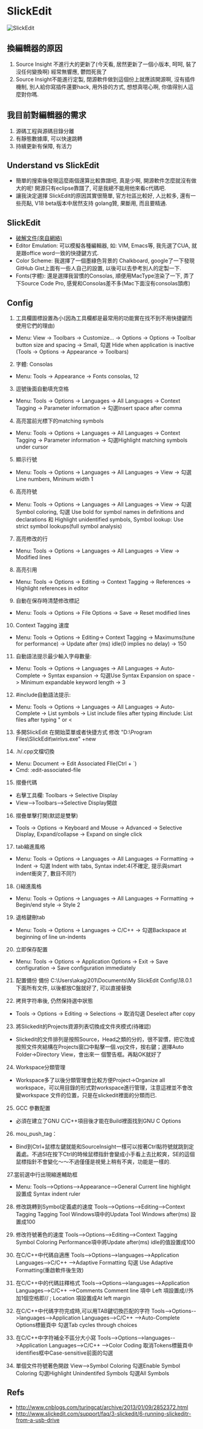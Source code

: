 # SlickEdit


![SlickEdit](http://upload.wikimedia.org/wikipedia/en/2/2e/SlickEdit_logo.png)

## 換編輯器的原因
1. Source Insight 不進行大的更新了(今天看, 居然更新了一個小版本, 呵呵, 裝了沒任何變換啊) 經常無響應, 鬱悶死我了
2. Source Insight不能進行定製, 閉源軟件做到這個份上就應該開源啊, 沒有插件機制, 別人給你寫插件還要hack, 用外掛的方式, 想想真噁心啊, 你值得別人這麼對你嗎.

## 我目前對編輯器的需求
1. 源碼工程與源碼目錄分離
2. 有靜態數據庫, 可以快速跳轉
3. 持續更新有保障, 有活力

## Understand vs SlickEdit
* 簡單的搜索後發現這麼兩個還算比較靠譜吧, 真是少啊, 開源軟件怎麼就沒有做大的呢! 開源只有eclipse靠譜了, 可是我總不能用他來看c代碼吧.
* 讓我決定選擇 SlickEdit的原因其實很簡單, 官方社區比較好, 人比較多, 還有一些亮點, V18 beta版本中居然支持 golang贊, 果斷用, 而且要精通.

## SlickEdit
* [破解文件(來自網絡)](http://pan.baidu.com/s/1uxMTF#dir/path=%2Fakshare)
* Editor Emulation: 可以模擬各種編輯器, 如: VIM, Emacs等, 我先選了CUA, 就是跟office word一致的快捷鍵方式.
* Color Scheme: 我選擇了一個墨綠色背景的 Chalkboard, google了一下發現 GitHub Gist上面有一些人自己的設置, 以後可以去參考別人的定製一下.
* Fonts(字體): 還是選擇我習慣的Consolas, 順便用MacType渲染了一下, 弄了下Source Code Pro, 感覺和Consolas差不多(Mac下面沒有consolas頭疼)

## Config
1. 工具欄圖標設置為小(因為工具欄都是最常用的功能實在找不到不用快捷鍵而使用它們的理由)
* Menu: View -> Toolbars -> Customize... -> Options -> Options -> Toolbar button size and spacing -> Small, 勾選 Hide when application is inactive
(Tools -> Options -> Appearance -> Toolbars)

2. 字體: Consolas
* Menu: Tools -> Appearance -> Fonts
consolas, 12

3. 逗號後面自動填充空格
* Menu: Tools -> Options -> Languages -> All Languages -> Context Tagging -> Parameter information -> 勾選Insert space after comma

4. 高亮當前光標下的matching symbols
* Menu: Tools -> Options -> Languages -> All Languages -> Context Tagging -> Parameter information -> 勾選Highlight matching symbols under cursor

5. 顯示行號
* Menu: Tools -> Options -> Languages -> All Languages -> View -> 勾選 Line numbers, Mininum width 1

6. 高亮符號
* Menu: Tools -> Options -> Languages -> All Languages -> View -> 勾選 Symbol coloring, 勾選 Use bold for symbol names in definitions and declarations 和 Highlight unidentified symbols, Symbol lookup: Use strict symbol lookups(full symbol analysis)

7. 高亮修改的行
* Menu: Tools -> Options -> Languages -> All Languages -> View -> Modified lines

8. 高亮引用
* Menu: Tools -> Options -> Editing -> Context Tagging -> References -> Highlight references in editor

9. 自動在保存時清楚修改標記
* Menu: Tools -> Options -> File Options -> Save -> Reset modified lines

10. Context Tagging 速度
* Menu: Tools -> Options -> Editing-> Context Tagging -> Maximums(tune for performance) -> Update after (ms) idle(0 implies no delay) -> 150

11. 自動語法提示最少輸入字母數量:
* Menu: Tools -> Options -> Languages -> All Languages -> Auto-Complete -> Syntax expansion -> 勾選Use Syntax Expansion on space -> Minimum expandable keyword length -> 3

12. #include自動語法提示:
* Menu: Tools -> Options -> Languages -> All Languages -> Auto-Complete -> List symbols -> List include files after typing #include: List files after typing " or <

13. 多開SlickEdit
在開始菜單或者快捷方式 修改 "D:\Program Files\SlickEdit\win\vs.exe" +new

14. .h/.cpp文檔切換
* Menu: Document -> Edit Associated FIle(Ctrl + `)
* Cmd: :edit-associated-file

15. 摺疊代碼
* 右擊工具欄: Toolbars -> Selective Display
* View-->Toolbars-->Selective Display開啟

16. 摺疊單擊打開(默認是雙擊)
* Tools -> Options -> Keyboard and Mouse -> Advanced -> Selective Display, Expand/collapse -> Expand on single click

17. tab縮進風格
* Menu: Tools -> Options -> Languages -> All Languages -> Formatting -> Indent -> 勾選 Indent with tabs, Syntax indet:4(不確定, 提示與smart indent衝突了, 數目不同?)

18. {}縮進風格
* Menu: Tools -> Options -> Languages -> All Languages -> Formatting -> Begin/end style -> Style 2

19. 退格鍵刪tab
* Menu: Tools -> Options -> Languages -> C/C++ -> 勾選Backspace at beginning of line un-indents

20. 立即保存配置
* Menu: Tools -> Options -> Application Options -> Exit -> Save configuration -> Save configuration immediately

21. 配置備份
備份 C:\Users\akagi201\Documents\My SlickEdit Config\18.0.1 下面所有文件, 以後都放C盤就好了, 可以直接替換

22. 拷貝字符串後, 仍然保持選中狀態
* Tools -> Options -> Editing -> Selections -> 取消勾選 Deselect after copy

23. 將Slickedit的Projects資源列表切換成文件夾模式(待確認)
* Slickedit的文件排列是按照Source，Head之類的分的，很不習慣，把它改成按照文件夾結構在Projects窗口中點擊一個.vpj文件，按右鍵；選擇Auto Folder→Directory View，會出來一
個警告框。再點OK就好了

24. Workspace分類管理
* Workspace多了以後分類管理會比較方便Project->Organize all workspace，可以用目錄的形式對workspace進行管理，注意這裡並不會改變workspace
文件的位置，只是在slickedit裡面的分類而已.

25. GCC 參數配置
* 必須在建立了GNU C/C++項目後才能在Build裡面找到GNU C Options 

26. mou_push_tag： 
* Bind到Ctrl+鼠標左鍵就能和SourceInsight一樣可以按著Ctrl點符號就跳到定義處。不過SI在按下Ctrl的時候鼠標指針會變成小手看上去比較爽，SE的這個鼠標指針不會變化～～不過僅僅是視覺上稍有不爽，功能是一樣的.

27.當前選中行出現縮進輔助框 
* Menu: Tools-->Options-->Appearance-->General 
Current line highlight 設置成 Syntax indent ruler

28. 修改跳轉到Symbol定義處的速度 
Tools-->Options-->Editing-->Context Tagging 
Tagging Tool Windows項中的Updata Tool Windows after(ms) 設置成100

29. 修改符號著色的速度 
Tools-->Options-->Editing-->Context Tagging 
Symbol Coloring Performance項中將Update after(ms) idle的值設置成100

30. 在C/C++中代碼自適應 
Tools-->Options-->languages-->Application Languages-->C/C++ -->Adaptive Formatting 
勾選 Use Adaptive Formatting(重啟軟件後生效)

31. 在C/C++中的代碼註釋格式 
Tools-->Options-->languages-->Application Languages-->C/C++ -->Comments 
Comment line 項中 Left 項設置成//外加1個空格即// ; 
Location 項設置成At left margin

32. 在C/C++中代碼字符完成時,可以用TAB鍵切換匹配的字符 
Tools-->Options-->languages-->Application Languages-->C/C++ -->Auto-Complete 
Options標籤頁中 勾選Tab cycles through choices

33. 在C/C++中字符補全不區分大小寫 
Tools-->Options-->languages-->Application Languages-->C/C++ -->Color Coding 
取消Tokens標籤頁中identifies框中Case-sensitive前面的勾選

34. 單個文件符號著色開啟 
View-->Symbol Coloring 
勾選Enable Symbol Coloring 
勾選Highlight Unindentifed Symbols 
勾選All Symbols

## Refs
* <http://www.cnblogs.com/turingcat/archive/2013/01/09/2852372.html>
* <http://www.slickedit.com/support/faq/3-slickedit/6-running-slickeditr-from-a-usb-drive>